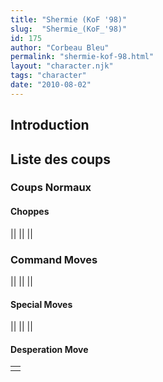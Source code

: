 ```yaml
---
title: "Shermie (KoF '98)"
slug:  "Shermie_(KoF_'98)"
id: 175
author: "Corbeau Bleu"
permalink: "shermie-kof-98.html"
layout: "character.njk"
tags: "character"
date: "2010-08-02"
---
```


## Introduction

## Liste des coups

### Coups Normaux

#### Choppes

||
||
||

### Command Moves

||
||
||

#### Special Moves

||
||
||

#### Desperation Move

|     |
|-----|
|     |
